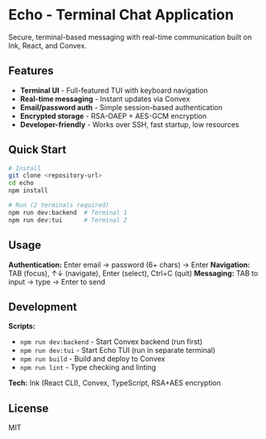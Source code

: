 # Echo - Terminal Chat Application

Secure, terminal-based messaging with real-time communication built on Ink, React, and Convex.

## Features

- **Terminal UI** - Full-featured TUI with keyboard navigation
- **Real-time messaging** - Instant updates via Convex
- **Email/password auth** - Simple session-based authentication
- **Encrypted storage** - RSA-OAEP + AES-GCM encryption
- **Developer-friendly** - Works over SSH, fast startup, low resources

## Quick Start

```bash
# Install
git clone <repository-url>
cd echo
npm install

# Run (2 terminals required)
npm run dev:backend  # Terminal 1
npm run dev:tui      # Terminal 2
```

## Usage

**Authentication:** Enter email → password (6+ chars) → Enter
**Navigation:** TAB (focus), ↑↓ (navigate), Enter (select), Ctrl+C (quit)
**Messaging:** TAB to input → type → Enter to send

## Development

**Scripts:**
- `npm run dev:backend` - Start Convex backend (run first)
- `npm run dev:tui` - Start Echo TUI (run in separate terminal)
- `npm run build` - Build and deploy to Convex
- `npm run lint` - Type checking and linting

**Tech:** Ink (React CLI), Convex, TypeScript, RSA+AES encryption

## License

MIT